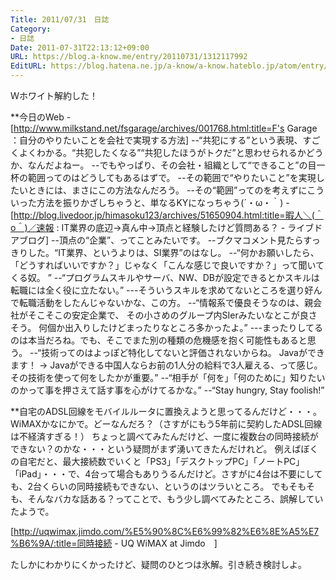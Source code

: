 ```yaml
---
Title: 2011/07/31　日誌
Category:
- 日誌
Date: 2011-07-31T22:13:12+09:00
URL: https://blog.a-know.me/entry/20110731/1312117992
EditURL: https://blog.hatena.ne.jp/a-know/a-know.hateblo.jp/atom/entry/12921228815727979524
---
```


Ｗホワイト解約した！



**今日のWeb
-[http://www.milkstand.net/fsgarage/archives/001768.html:title=F's Garage ：自分のやりたいことを会社で実現する方法]
--“共犯にする”という表現、すごくよくわかる。“共犯したくなる”“共犯したほうがトクだ”と思わせられるかどうか、なんだよねー。
--でもやっぱり、その会社・組織として“できること”の目一杯の範囲ってのはどうしてもあるはずで。
--その範囲で“やりたいこと”を実現したいときには、まさにこの方法なんだろう。
--その“範囲”ってのを考えずにこういった方法を振りかざしちゃうと、単なるKYになっちゃう(´・ω・｀)
-[http://blog.livedoor.jp/himasoku123/archives/51650904.html:title=暇人＼(＾o＾)／速報 : IT業界の底辺→真ん中→頂点と経験したけど質問ある？ - ライブドアブログ]
--頂点の“企業”、ってことみたいです。
--ブクマコメント見たらすっきりした。“IT業界、というよりは、SI業界”のはなし。
--“何かお願いしたら、「どうすればいいですか？」じゃなく「こんな感じで良いですか？」って聞いてくる奴。 ”
--“プログラムスキルやサーバ、NW、DBが設定できるとかスキルは転職には全く役に立たない。”
---そういうスキルを求めてないところを選り好んで転職活動をしたんじゃないかな、この方。
--“情報系で優良そうなのは、親会社がそこそこの安定企業で、 その小さめのグループ内SIerみたいなとこが良さそう。 何個か出入りしたけどまったりなところ多かったよ。”
---まったりしてるのは本当だろね。でも、そこでまた別の種類の危機感を抱く可能性もあると思う。
--“技術ってのはよっぽど特化してないと評価されないからね。 Javaができます！ → Javaができる中国人ならお前の1人分の給料で3人雇える、って感じ。 その技術を使って何をしたかが重要。”
--“相手が「何を」「何のために」知りたいのかって事を押さえて話す事を心がけてるかな。”
--“Stay hungry, Stay foolish!”



**自宅のADSL回線をモバイルルータに置換えようと思ってるんだけど・・・。
WiMAXかなにかで。どーなんだろ？（さすがにもう5年前に契約したADSL回線は不経済すぎる！）
ちょっと調べてみたんだけど、一度に複数台の同時接続ができない？のかな・・・という疑問がまず湧いてきたんだけれど。
例えばぼくの自宅だと、最大接続数でいくと「PS3」「デスクトップPC」「ノートPC」「iPad」・・・で、4台って場合もありうるんだけど。さすがに4台は不要にしても、2台くらいの同時接続もできない、というのはツラいところ。
でもそもそも、そんなバカな話ある？ってことで、もう少し調べてみたところ、誤解していたようで。


[http://uqwimax.jimdo.com/%E5%90%8C%E6%99%82%E6%8E%A5%E7%B6%9A/:title=同時接続 - UQ WiMAX at Jimdo　]


たしかにわかりにくかったけど、疑問のひとつは氷解。引き続き検討しよ。


<script src="https://moshi-moshi.moshimo.works/moshimoshi/a_know_blog/20110731-1312117992?title=2011/07/31%E3%80%80%E6%97%A5%E8%AA%8C"></script>
